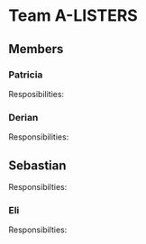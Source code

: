 # Team A-LISTERS

## Members

### Patricia

Resposibilities:

### Derian

Responsibilities:

## Sebastian

Responsibilties:

### Eli

Responsibilties:
